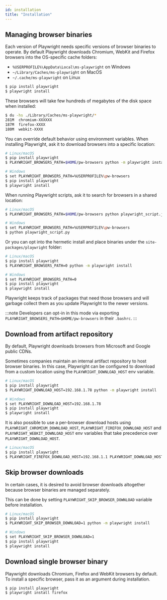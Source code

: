 ```yaml
---
id: installation
title: "Installation"
---
```


<!-- TOC -->

## Managing browser binaries

Each version of Playwright needs specific versions of browser binaries to operate. By default Playwright downloads Chromium, WebKit and Firefox browsers into the OS-specific cache folders:

- `%USERPROFILE%\AppData\Local\ms-playwright` on Windows
- `~/Library/Caches/ms-playwright` on MacOS
- `~/.cache/ms-playwright` on Linux

```sh
$ pip install playwright
$ playwright install
```

These browsers will take few hundreds of megabytes of the disk space when installed:

```sh
$ du -hs ./Library/Caches/ms-playwright/*
281M  chromium-XXXXXX
187M  firefox-XXXX
180M  webkit-XXXX
```

You can override default behavior using environment variables. When installing Playwright, ask it to download browsers into a specific location:

```sh
# Linux/macOS
$ pip install playwright
$ PLAYWRIGHT_BROWSERS_PATH=$HOME/pw-browsers python -m playwright install

# Windows
$ set PLAYWRIGHT_BROWSERS_PATH=%USERPROFILE%\pw-browsers
$ pip install playwright
$ playwright install
```

When running Playwright scripts, ask it to search for browsers in a shared location:

```sh
# Linux/macOS
$ PLAYWRIGHT_BROWSERS_PATH=$HOME/pw-browsers python playwright_script.js

# Windows
$ set PLAYWRIGHT_BROWSERS_PATH=%USERPROFILE%\pw-browsers
$ python playwright_script.py
```

Or you can opt into the hermetic install and place binaries under the `site-packages/playwright` folder:

```sh
# Linux/macOS
$ pip install playwright
$ PLAYWRIGHT_BROWSERS_PATH=0 python -m playwright install

# Windows
$ set PLAYWRIGHT_BROWSERS_PATH=0
$ pip install playwright
$ playwright install
```

Playwright keeps track of packages that need those browsers and will garbage collect them as you update Playwright to the newer versions.

:::note
Developers can opt-in in this mode via exporting `PLAYWRIGHT_BROWSERS_PATH=$HOME/pw-browsers` in their `.bashrc`.
:::

## Download from artifact repository

By default, Playwright downloads browsers from Microsoft and Google public CDNs.

Sometimes companies maintain an internal artifact repository to host browser
binaries. In this case, Playwright can be configured to download from a custom
location using the `PLAYWRIGHT_DOWNLOAD_HOST` env variable.

```sh
# Linux/macOS
$ pip install playwright
$ PLAYWRIGHT_DOWNLOAD_HOST=192.168.1.78 python -m playwright install

# Windows
$ set PLAYWRIGHT_DOWNLOAD_HOST=192.168.1.78
$ pip install playwright
$ playwright install
```

It is also possible to use a per-browser download hosts using `PLAYWRIGHT_CHROMIUM_DOWNLOAD_HOST`, `PLAYWRIGHT_FIREFOX_DOWNLOAD_HOST` and `PLAYWRIGHT_WEBKIT_DOWNLOAD_HOST` env variables that
take precedence over `PLAYWRIGHT_DOWNLOAD_HOST`.

```sh
# Linux/macOS
$ pip install playwright
$ PLAYWRIGHT_FIREFOX_DOWNLOAD_HOST=192.168.1.1 PLAYWRIGHT_DOWNLOAD_HOST=192.168.1.78 python -m playwright install
```

## Skip browser downloads

In certain cases, it is desired to avoid browser downloads altogether because
browser binaries are managed separately.

This can be done by setting `PLAYWRIGHT_SKIP_BROWSER_DOWNLOAD` variable before installation.

```sh
# Linux/macOS
$ pip install playwright
$ PLAYWRIGHT_SKIP_BROWSER_DOWNLOAD=1 python -m playwright install

# Windows
$ set PLAYWRIGHT_SKIP_BROWSER_DOWNLOAD=1
$ pip install playwright
$ playwright install
```

## Download single browser binary

Playwright downloads Chromium, Firefox and WebKit browsers by default. To install a specific browser, pass it as an argument during installation.

```sh
$ pip install playwright
$ playwright install firefox
```
